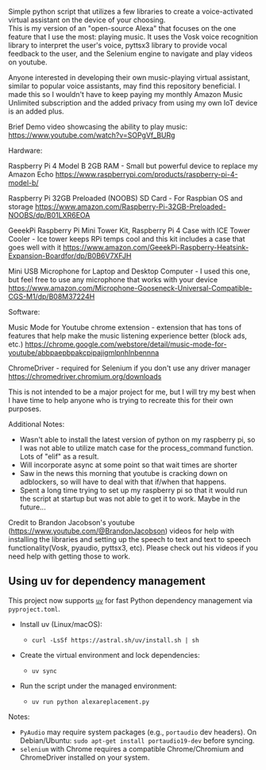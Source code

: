 Simple python script that utilizes a few libraries to create a voice-activated virtual assistant on the device of your choosing.   
This is my version of an "open-source Alexa" that focuses on the one feature that I use the most: playing music.  It uses the Vosk voice recognition library
to interpret the user's voice, pyttsx3 library to provide vocal feedback to the user, and the Selenium engine to navigate and play videos on youtube.

Anyone interested in developing their own music-playing virtual assistant, similar to popular voice assistants, may find this repository beneficial. 
I made this so I wouldn't have to keep paying my monthly Amazon Music Unlimited subscription and the added privacy from using my own IoT device is an added plus.

Brief Demo video showcasing the ability to play music:
https://www.youtube.com/watch?v=SOPgVf_BURg

Hardware:

Raspberry Pi 4 Model B 2GB RAM - Small but powerful device to replace my Amazon Echo
https://www.raspberrypi.com/products/raspberry-pi-4-model-b/

Raspberry Pi 32GB Preloaded (NOOBS) SD Card - For Raspbian OS and storage
https://www.amazon.com/Raspberry-Pi-32GB-Preloaded-NOOBS/dp/B01LXR6EOA

GeeekPi Raspberry Pi Mini Tower Kit, Raspberry Pi 4 Case with ICE Tower Cooler - Ice tower keeps RPi temps cool and this kit includes a case that goes well with it
https://www.amazon.com/GeeekPi-Raspberry-Heatsink-Expansion-Boardfor/dp/B0B6V7XFJH

Mini USB Microphone for Laptop and Desktop Computer - I used this one, but feel free to use any microphone that works with your device
https://www.amazon.com/Microphone-Gooseneck-Universal-Compatible-CGS-M1/dp/B08M37224H

Software:

Music Mode for Youtube chrome extension - extension that has tons of features that help make the music listening experience better (block ads, etc.)
https://chrome.google.com/webstore/detail/music-mode-for-youtube/abbpaepbpakcpipajigmlpnhlnbennna

ChromeDriver - required for Selenium if you don't use any driver manager
https://chromedriver.chromium.org/downloads


This is not intended to be a major project for me, but I will try my best when I have time to help anyone who is trying to recreate this for their own purposes.

Additional Notes: 
- Wasn't able to install the latest version of python on my raspberry pi, so I was not able to utilize match case for the process_command function.  Lots of "elif" as a result.
- Will incorporate async at some point so that wait times are shorter
- Saw in the news this morning that youtube is cracking down on adblockers, so will have to deal with that if/when that happens.
- Spent a long time trying to set up my raspberry pi so that it would run the script at startup but was not able to get it to work.  Maybe in the future...

Credit to Brandon Jacobson's youtube (https://www.youtube.com/@BrandonJacobson) videos for help with installing the libraries and setting up the 
speech to text and text to speech functionality(Vosk, pyaudio, pyttsx3, etc).  Please check out his videos if you need help with getting those to work.

## Using uv for dependency management

This project now supports [`uv`](https://github.com/astral-sh/uv) for fast Python dependency management via `pyproject.toml`.

- Install uv (Linux/macOS):
  - `curl -LsSf https://astral.sh/uv/install.sh | sh`

- Create the virtual environment and lock dependencies:
  - `uv sync`

- Run the script under the managed environment:
  - `uv run python alexareplacement.py`

Notes:
- `PyAudio` may require system packages (e.g., `portaudio` dev headers). On Debian/Ubuntu: `sudo apt-get install portaudio19-dev` before syncing.
- `selenium` with Chrome requires a compatible Chrome/Chromium and ChromeDriver installed on your system.
